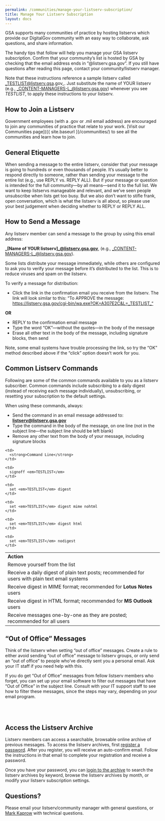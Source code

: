 ```yaml
---
permalink: /communities/manage-your-listserv-subscription/
title: Manage Your Listserv Subscription
layout: docs
---
```


GSA supports many communities of practice by hosting listservs which provide our DigitalGov community with an easy way to collaborate, ask questions, and share information.

The handy tips that follow will help you manage your GSA listserv subscription. Confirm that your community’s list is hosted by GSA by checking that the email address ends in “@listserv.gsa.gov”. If you still have questions after reading this page, contact your community/listserv manager.

Note that these instructions reference a sample listserv called _TESTLIST@listserv.gsa.gov_. Just substitute the name of YOUR listserv (e.g., _CONTENT-MANAGERS-L_@listserv.gsa.gov) whenever you see _TESTLIST_, to apply these instructions to your listserv.

## How to Join a Listserv

Government employees (with a .gov or .mil email address) are encouraged to join any communities of practice that relate to your work. [Visit our Communities page]({{ site.baseurl }}/communities/) to see all the communities and learn how to join.

## General Etiquette

When sending a message to the entire listserv, consider that your message is going to hundreds or even thousands of people. It’s usually better to respond directly to someone, rather than sending your message to the entire list (e.g., use REPLY vs. REPLY ALL). But if your message or question is intended for the full community—by all means—send it to the full list. We want to keep listservs manageable and relevant, and we’ve seen people unsubscribe when lists get too busy. But we also don’t want to stifle frank, open conversation, which is what the listserv is all about, so please use your best judgement when deciding whether to REPLY or REPLY ALL.

## How to Send a Message

Any listserv member can send a message to the group by using this email address:
  
**_[Name of YOUR listserv]_@listserv.gsa.gov**, (e.g., _CONTENT-MANAGERS-L_@listserv.gsa.gov).

Some lists distribute your message immediately, while others are configured to ask you to verify your message before it’s distributed to the list. This is to reduce viruses and spam on the listserv.

To verify a message for distribution:

  * Click the link in the confirmation email you receive from the listserv. The link will look similar to this: “To APPROVE the message: https://listserv.gsa.gov/cgi-bin/wa.exe?OK=A307E2C&L=_TESTLIST_“

**OR**

  * REPLY to the confirmation email message
  * Type the word “OK”—without the quotes—in the body of the message
  * Erase all other text in the body of the message, including signature blocks, then send

Note, some email systems have trouble processing the link, so try the “OK” method described above if the “click” option doesn’t work for you.

## Common Listserv Commands

Following are some of the common commands available to you as a listserv subscriber. Common commands include subscribing to a daily digest (instead of receiving each message individually), unsubscribing, or resetting your subscription to the default settings.

When using these commands, always:

  * Send the command in an email message addressed to: **listserv@listserv.gsa.gov**
  * Type the command in the body of the message, on one line (not in the subject line—the subject line should be left blank)
  * Remove any other text from the body of your message, including signature blocks

<table>
  <tr>
    <td style="width: 50%">
      <strong>Action</strong>
    </td>
    
    <td>
      <strong>Command Line</strong>
    </td>
  </tr>
  
  <tr>
    <td>
      Remove yourself from the list
    </td>
    
    <td>
      signoff <em>TESTLIST</em>
    </td>
  </tr>
  
  <tr>
    <td>
      Receive a daily digest of plain text posts; recommended for users with plain text email systems
    </td>
    
    <td>
      set <em>TESTLIST</em> digest
    </td>
  </tr>
  
  <tr>
    <td>
      Receive digest in MIME format; recommended for <strong>Lotus Notes</strong> users
    </td>
    
    <td>
      set <em>TESTLIST</em> digest mime nohtml
    </td>
  </tr>
  
  <tr>
    <td>
      Receive digest in HTML format; recommended for <strong>MS Outlook</strong> users
    </td>
    
    <td>
      set <em>TESTLIST</em> digest html
    </td>
  </tr>
  
  <tr>
    <td>
      Receive messages one-by-one as they are posted; recommended for all users
    </td>
    
    <td>
      set <em>TESTLIST</em> nodigest
    </td>
  </tr>
</table>

## “Out of Office” Messages

Think of the listserv when setting “out of office” messages. Create a rule to either avoid sending “out of office” message to listserv groups, or only send an “out of office” to people who’ve directly sent you a personal email. Ask your IT staff if you need help with this.

If you do get “Out of Office” messages from fellow listserv members who forget, you can set up your email software to filter out messages that have “Out of Office” in the subject line. Consult with your IT support staff to see how to filter these messages, since the steps may vary, depending on your email program.

<h2 id="Access-Listserv-Archive" style="padding-top: 50px">
  Access the Listserv Archive
</h2>

Listserv members can access a searchable, browsable online archive of previous messages. To access the listserv archives, first [register a password](https://listserv.gsa.gov/cgi-bin/wa.exe?GETPW1). After you register, you will receive an auto-confirm email. Follow the instructions in that email to complete your registration and receive a password.

Once you have your password, you can [login to the archive](https://listserv.gsa.gov/cgi-bin/wa.exe?LOGON) to search the listserv archives by keyword, browse the listserv archives by month, or modify your listserv subscription settings.

## Questions?

Please email your listserv/community manager with general questions, or [Mark Kaprow](mailto:mark.kaprow@gsa.gov) with technical questions.